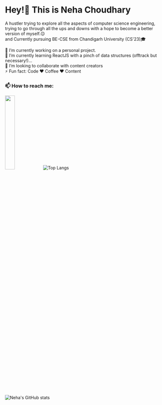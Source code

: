### <h1>Hey!👋 This is Neha Choudhary</h1>

A hustler trying to explore all the aspects of computer science engineering, trying to go through all the ups and downs with a hope to become a better version of myself.😌
<br>and Currently pursuing BE-CSE from Chandigarh University (CS'23)🎓

🔭 I’m currently working on a personal project.<br>
🌱 I’m currently learning ReactJS with a pinch of data structures (offtrack but necessary!)...<br>
👯 I’m looking to collaborate with content creators<br>
⚡ Fun fact: Code ❤️ Coffee ❤️ Content<br>

<h3>📫 How to reach me:</h3>
  <img src="https://cdn.jsdelivr.net/npm/simple-icons@v3/icons/linkedin.svg" style="width:25%;height:25%;>


[![Top Langs](https://github-readme-stats.vercel.app/api/top-langs/?username=Nehachoudhary19&layout=compact)](https://github.com/Nehachoudhary19/github-readme-stats)

![Neha's GitHub stats](https://github-readme-stats.vercel.app/api?username=Nehachoudhary19&show_icons=true&theme=radical)



<!--
**Nehachoudhary19/Nehachoudhary19** is a ✨ _special_ ✨ repository because its `README.md` (this file) appears on your GitHub profile.

Here are some ideas to get you started:

- 🔭 I’m currently working on ...
- 🌱 I’m currently learning ...
- 👯 I’m looking to collaborate on ...
- 🤔 I’m looking for help with ...
- 💬 Ask me about ...
- 📫 How to reach me: ...
- 😄 Pronouns: ...
- ⚡ Fun fact: ...
-->
